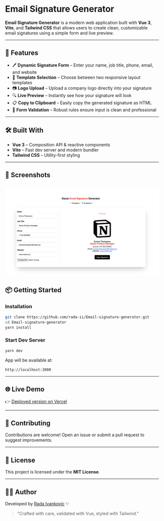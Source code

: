 # Email Signature Generator

**Email Signature Generator** is a modern web application built with **Vue 3**, **Vite**, and **Tailwind CSS** that allows users to create clean, customizable email signatures using a simple form and live preview.

---

## 🚀 Features

- 🖊️ **Dynamic Signature Form** – Enter your name, job title, phone, email, and website
- 🎨 **Template Selection** – Choose between two responsive layout templates
- 📷 **Logo Upload** – Upload a company logo directly into your signature
- 🔍 **Live Preview** – Instantly see how your signature will look
- 📋 **Copy to Clipboard** – Easily copy the generated signature as HTML
- 🔐 **Form Validation** – Robust rules ensure input is clean and professional

---

## 🛠️ Built With

- **Vue 3** – Composition API & reactive components
- **Vite** – Fast dev server and modern bundler
- **Tailwind CSS** – Utility-first styling

---

## 📸 Screenshots

![App Screenshot](preview.png)
---

## 📦 Getting Started

### Installation

```bash
git clone https://github.com/rada-ii/Email-signature-generator.git
cd Email-signature-generator
yarn install
```

### Start Dev Server

```bash
yarn dev
```

App will be available at:
```
http://localhost:3000
```

---

## 🌐 Live Demo

👉 [Deployed version on Vercel](https://email-signature-generator-steel.vercel.app/)

---

## 🤝 Contributing

Contributions are welcome! Open an issue or submit a pull request to suggest improvements.

---

## 📄 License

This project is licensed under the **MIT License**.

---

## 👩‍💻 Author

Developed by [Rada Ivankovic](https://github.com/rada-ii) ✨ 

> "Crafted with care, validated with Vue, styled with Tailwind."
